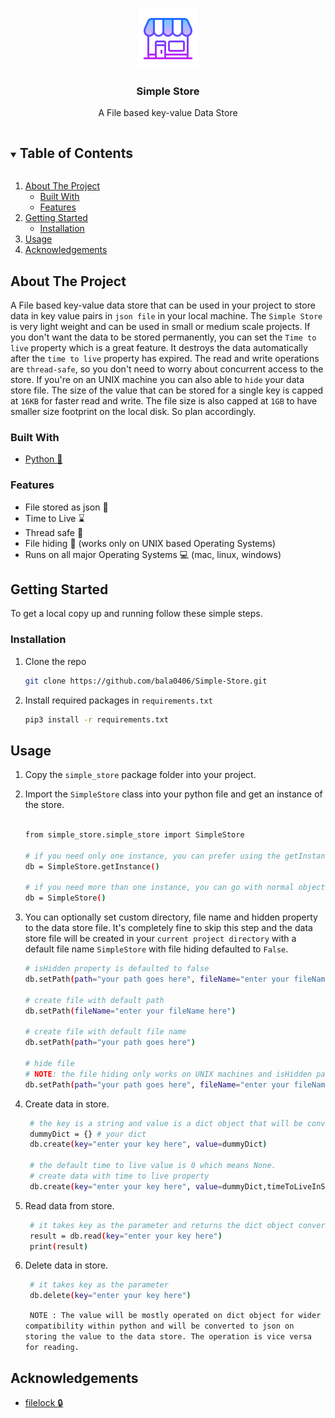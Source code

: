<!-- PROJECT LOGO -->
<br />
<p align="center">
  <a href="https://github.com/bala0406/Simple-Store">
    <img src="logo.png" alt="Logo" width="96" height="96">
  </a>

  <h3 align="center">Simple Store</h3>

  <p align="center">
    A File based key-value Data Store
    <br />
  </p>
</p>


<!-- TABLE OF CONTENTS -->
<details open="open">
  <summary><h2 style="display: inline-block">Table of Contents</h2></summary>
  <ol>
    <li>
      <a href="#about-the-project">About The Project</a>
      <ul>
        <li><a href="#built-with">Built With</a></li>
        <li><a href="#features">Features</a></li>
      </ul>
    </li>
    <li>
      <a href="#getting-started">Getting Started</a>
      <ul>
        <li><a href="#installation">Installation</a></li>
      </ul>
    </li>
    <li><a href="#usage">Usage</a></li>
    <li><a href="#acknowledgements">Acknowledgements</a></li>
  </ol>
</details>



<!-- ABOUT THE PROJECT -->
## About The Project

A File based key-value data store that can be used in your project to store data in key value pairs in `json file` in your local machine. The `Simple Store` is very light weight and can be used in small or medium scale projects. If you don't want the data to be stored permanently, you can set the `Time to live` property which is a great feature. It destroys the data automatically after the `time to live` property has expired. The read and write operations are `thread-safe`, so you don't need to worry about concurrent access to the store. If you're on an UNIX machine you can also able to `hide` your data store file. The size of the value that can be stored for a single key is capped at `16KB` for faster read and write. The file size is also capped at `1GB` to have smaller size footprint on the local disk. So plan accordingly.

### Built With
* [Python :rocket:](https://www.python.org/)

### Features
* File stored as json :tada:
* Time to Live :hourglass:
* Thread safe :muscle:
* File hiding :closed_lock_with_key: (works only on UNIX based Operating Systems)
* Runs on all major Operating Systems :computer: (mac, linux, windows)

<!-- GETTING STARTED -->
## Getting Started

To get a local copy up and running follow these simple steps.

### Installation

1. Clone the repo
   ```sh
   git clone https://github.com/bala0406/Simple-Store.git
   ```
2. Install required packages in `requirements.txt`
   ```sh
   pip3 install -r requirements.txt
   ```

<!-- USAGE EXAMPLES -->
## Usage
1. Copy the `simple_store` package folder into your project.

2. Import the `SimpleStore` class into your python file and get an instance of the store.
    ```sh        

    from simple_store.simple_store import SimpleStore 

    # if you need only one instance, you can prefer using the getInstance() static method in the class
    db = SimpleStore.getInstance()

    # if you need more than one instance, you can go with normal object creation for the class
    db = SimpleStore()
    ```

3. You can optionally set custom directory, file name and hidden property to the data store file. It's completely fine to skip this step and the data store file will be created in your `current project directory` with a default file name `SimpleStore` with file hiding defaulted to `False`.
   ```sh
   # isHidden property is defaulted to false
   db.setPath(path="your path goes here", fileName="enter your fileName here")

   # create file with default path 
   db.setPath(fileName="enter your fileName here") 

   # create file with default file name
   db.setPath(path="your path goes here")

   # hide file
   # NOTE: the file hiding only works on UNIX machines and isHidden parameter will be ignored on windows.
   db.setPath(path="your path goes here", fileName="enter your fileName here", isHidden=True) 
   ``` 

4. Create data in store.
   ```sh 
    # the key is a string and value is a dict object that will be converted to json
    dummyDict = {} # your dict
    db.create(key="enter your key here", value=dummyDict)

    # the default time to live value is 0 which means None.
    # create data with time to live property
    db.create(key="enter your key here", value=dummyDict,timeToLiveInSeconds=10)
   ```

5. Read data from store.
   ```sh 
    # it takes key as the parameter and returns the dict object converted from json object
    result = db.read(key="enter your key here")
    print(result)
   ```
5. Delete data in store.
   ```sh 
    # it takes key as the parameter 
    db.delete(key="enter your key here")
   ```

    `
    NOTE : The value will be mostly operated on dict object for wider compatibility within python and will be converted to json on storing the value to the data store. The operation is vice versa for reading.`

<!-- ACKNOWLEDGEMENTS -->
## Acknowledgements

* [filelock :lock:](https://pypi.org/project/filelock/)


